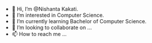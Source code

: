 - 👋 Hi, I’m @Nishanta Kakati.
- 👀 I’m interested in Computer Science.
- 🌱 I’m currently learning Bachelor of Computer Science.
- 💞️ I’m looking to collaborate on ...
- 📫 How to reach me ...

<!---
spidernishanta/spidernishanta is a ✨ special ✨ repository because its `README.md` (this file) appears on your GitHub profile.
You can click the Preview link to take a look at your changes.
--->
